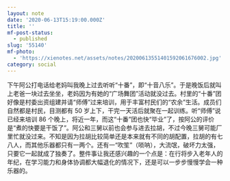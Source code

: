 ```yaml
---
layout: note
date: '2020-06-13T15:19:00.000Z'
title: ''
mf-post-status:
  - published
slug: '55140'
mf-photo:
  - 'https://xienotes.net/assets/notes/20200613551401592061676002.jpg'
category: social
---
```

下午阿公打电话给老妈叫我晚上过去听听“十番”，即“十音八乐”。于是晚饭后就叫上老爸一块过去坐坐，老妈因为有她的“广场舞团”活动就没过去。村里的“十番”团好像是村委出资组建并请“师傅”过来培训，用于丰富村民们的“农余”生活。成员们自然都是村民，目测都有 50 岁上下，干完一天活后就聚在一起训练。听“师傅”说已经来培训 86 个晚上，将近一年，而这“十番”团也快“毕业”了，按阿公的评价是“煮的快要是干饭了”。阿公和三舅以前也会参与进去拉胡，不过今晚三舅可能厂里忙就没过来。不知是因为拉胡比较简单还是本来就有不同的胡配置，拉胡的有七八人，而其他乐器都只有一两个。还有一“吹笙”（唢呐），大流氓，破坏力太强，只要它一起就成了独奏了。整件事让我还感兴趣的一个点是：在行将步入老年人的年纪，在学习能力和身体协调都大幅退化的情况下，还是可以一步步慢慢学会一种乐器的。
